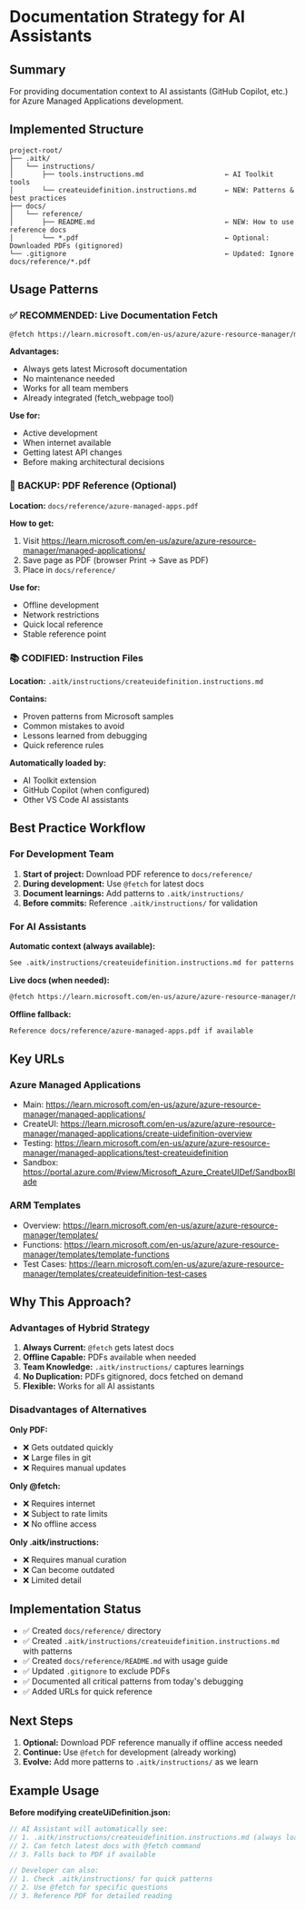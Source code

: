 # Documentation Strategy for AI Assistants

## Summary

For providing documentation context to AI assistants (GitHub Copilot, etc.) for Azure Managed Applications development.

## Implemented Structure

```
project-root/
├── .aitk/
│   └── instructions/
│       ├── tools.instructions.md                    ← AI Toolkit tools
│       └── createuidefinition.instructions.md       ← NEW: Patterns & best practices
├── docs/
│   └── reference/
│       ├── README.md                                ← NEW: How to use reference docs
│       └── *.pdf                                    ← Optional: Downloaded PDFs (gitignored)
└── .gitignore                                       ← Updated: Ignore docs/reference/*.pdf
```

## Usage Patterns

### ✅ RECOMMENDED: Live Documentation Fetch

```markdown
@fetch https://learn.microsoft.com/en-us/azure/azure-resource-manager/managed-applications/
```

**Advantages:**
- Always gets latest Microsoft documentation
- No maintenance needed
- Works for all team members
- Already integrated (fetch_webpage tool)

**Use for:**
- Active development
- When internet available
- Getting latest API changes
- Before making architectural decisions

### 🔄 BACKUP: PDF Reference (Optional)

**Location:** `docs/reference/azure-managed-apps.pdf`

**How to get:**
1. Visit https://learn.microsoft.com/en-us/azure/azure-resource-manager/managed-applications/
2. Save page as PDF (browser Print → Save as PDF)
3. Place in `docs/reference/`

**Use for:**
- Offline development
- Network restrictions
- Quick local reference
- Stable reference point

### 📚 CODIFIED: Instruction Files

**Location:** `.aitk/instructions/createuidefinition.instructions.md`

**Contains:**
- Proven patterns from Microsoft samples
- Common mistakes to avoid
- Lessons learned from debugging
- Quick reference rules

**Automatically loaded by:**
- AI Toolkit extension
- GitHub Copilot (when configured)
- Other VS Code AI assistants

## Best Practice Workflow

### For Development Team

1. **Start of project:** Download PDF reference to `docs/reference/`
2. **During development:** Use `@fetch` for latest docs
3. **Document learnings:** Add patterns to `.aitk/instructions/`
4. **Before commits:** Reference `.aitk/instructions/` for validation

### For AI Assistants

**Automatic context (always available):**
```markdown
See .aitk/instructions/createuidefinition.instructions.md for patterns
```

**Live docs (when needed):**
```markdown
@fetch https://learn.microsoft.com/en-us/azure/azure-resource-manager/managed-applications/create-uidefinition-overview
```

**Offline fallback:**
```markdown
Reference docs/reference/azure-managed-apps.pdf if available
```

## Key URLs

### Azure Managed Applications
- Main: https://learn.microsoft.com/en-us/azure/azure-resource-manager/managed-applications/
- CreateUI: https://learn.microsoft.com/en-us/azure/azure-resource-manager/managed-applications/create-uidefinition-overview
- Testing: https://learn.microsoft.com/en-us/azure/azure-resource-manager/managed-applications/test-createuidefinition
- Sandbox: https://portal.azure.com/#view/Microsoft_Azure_CreateUIDef/SandboxBlade

### ARM Templates
- Overview: https://learn.microsoft.com/en-us/azure/azure-resource-manager/templates/
- Functions: https://learn.microsoft.com/en-us/azure/azure-resource-manager/templates/template-functions
- Test Cases: https://learn.microsoft.com/en-us/azure/azure-resource-manager/templates/createuidefinition-test-cases

## Why This Approach?

### Advantages of Hybrid Strategy

1. **Always Current:** `@fetch` gets latest docs
2. **Offline Capable:** PDFs available when needed
3. **Team Knowledge:** `.aitk/instructions/` captures learnings
4. **No Duplication:** PDFs gitignored, docs fetched on demand
5. **Flexible:** Works for all AI assistants

### Disadvantages of Alternatives

**Only PDF:**
- ❌ Gets outdated quickly
- ❌ Large files in git
- ❌ Requires manual updates

**Only @fetch:**
- ❌ Requires internet
- ❌ Subject to rate limits
- ❌ No offline access

**Only .aitk/instructions:**
- ❌ Requires manual curation
- ❌ Can become outdated
- ❌ Limited detail

## Implementation Status

- ✅ Created `docs/reference/` directory
- ✅ Created `.aitk/instructions/createuidefinition.instructions.md` with patterns
- ✅ Created `docs/reference/README.md` with usage guide
- ✅ Updated `.gitignore` to exclude PDFs
- ✅ Documented all critical patterns from today's debugging
- ✅ Added URLs for quick reference

## Next Steps

1. **Optional:** Download PDF reference manually if offline access needed
2. **Continue:** Use `@fetch` for development (already working)
3. **Evolve:** Add more patterns to `.aitk/instructions/` as we learn

## Example Usage

**Before modifying createUiDefinition.json:**
```typescript
// AI Assistant will automatically see:
// 1. .aitk/instructions/createuidefinition.instructions.md (always loaded)
// 2. Can fetch latest docs with @fetch command
// 3. Falls back to PDF if available

// Developer can also:
// 1. Check .aitk/instructions/ for quick patterns
// 2. Use @fetch for specific questions
// 3. Reference PDF for detailed reading
```
